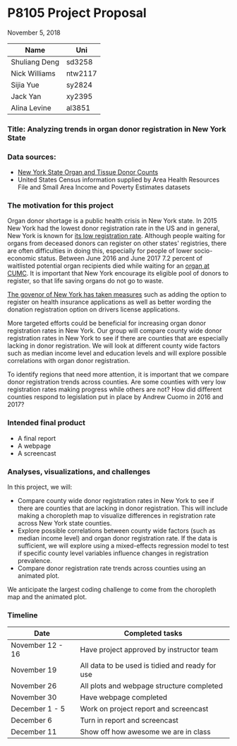 P8105 Project Proposal
================
November 5, 2018

| Name          | Uni     |
|---------------|---------|
| Shuliang Deng | sd3258  |
| Nick Williams | ntw2117 |
| Sijia Yue     | sy2824  |
| Jack Yan      | xy2395  |
| Alina Levine  | al3851  |

### Title: Analyzing trends in organ donor registration in New York State

### Data sources:

-   [New York State Organ and Tissue Donor Counts](https://health.data.ny.gov/Health/Donate-Life-Organ-and-Tissue-Donor-Registry-Enroll/sqk8-8a2h/data?fbclid=IwAR0DjHPMd3up76Cq1bMH0z12f_vr4rLz5YwtMPcT2kc_a5nP-nVJlDEinNE)
-   United States Census information supplied by Area Health Resources File and Small Area Income and Poverty Estimates datasets

### The motivation for this project

Organ donor shortage is a public health crisis in New York state. In 2015 New York had the lowest donor registration rate in the US and in general, New York is known for [its low registration rate](https://www.nytimes.com/2018/07/11/nyregion/organ-donation-is-desperate-in-new-york.html). Although people waiting for organs from deceased donors can register on other states' registries, there are often difficulties in doing this, especially for people of lower socio-economic status. Between June 2016 and June 2017 7.2 percent of waitlisted potential organ recipients died while waiting for an [organ at CUMC](https://www.srtr.org/transplant-centers/ny-presbyterian-hospitalcolumbia-univ-medical-center-nycp/?organ=kidney&recipientType=adult&donorType=). It is important that New York encourage its eligible pool of donors to register, so that life saving organs do not go to waste.

[The govenor of New York has taken measures](https://www.governor.ny.gov/news/governor-cuomo-announces-over-5-million-new-yorkers-enrolled-states-donate-life-registry-organ) such as adding the option to register on health insurance applications as well as better wording the donation registration option on drivers license applications.

More targeted efforts could be beneficial for increasing organ donor registration rates in New York. Our group will compare county wide donor registration rates in New York to see if there are counties that are especially lacking in donor registration. We will look at different county wide factors such as median income level and education levels and will explore possible correlations with organ donor registration.

To identify regions that need more attention, it is important that we compare donor registration trends across counties. Are some counties with very low registration rates making progress while others are not? How did different counties respond to legislation put in place by Andrew Cuomo in 2016 and 2017?

### Intended final product

-   A final report
-   A webpage
-   A screencast

### Analyses, visualizations, and challenges

In this project, we will:

-   Compare county wide donor registration rates in New York to see if there are counties that are lacking in donor registration. This will include making a choropleth map to visualize differences in registration rate across New York state counties.
-   Explore possible correlations between county wide factors (such as median income level) and organ donor registration rate. If the data is sufficient, we will explore using a mixed-effects regression model to test if specific county level variables influence changes in registration prevalence.
-   Compare donor registration rate trends across counties using an animated plot.

We anticipate the largest coding challenge to come from the choropleth map and the animated plot.

### Timeline

| Date             | Completed tasks                                 |
|------------------|-------------------------------------------------|
| November 12 - 16 | Have project approved by instructor team        |
| November 19      | All data to be used is tidied and ready for use |
| November 26      | All plots and webpage structure completed       |
| November 30      | Have webpage completed                          |
| December 1 - 5   | Work on project report and screencast           |
| December 6       | Turn in report and screencast                   |
| December 11      | Show off how awesome we are in class            |
